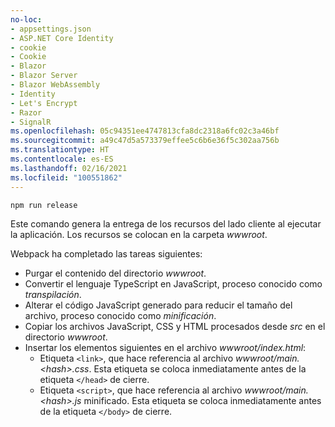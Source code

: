 ```yaml
---
no-loc:
- appsettings.json
- ASP.NET Core Identity
- cookie
- Cookie
- Blazor
- Blazor Server
- Blazor WebAssembly
- Identity
- Let's Encrypt
- Razor
- SignalR
ms.openlocfilehash: 05c94351ee4747813cfa8dc2318a6fc02c3a46bf
ms.sourcegitcommit: a49c47d5a573379effee5c6b6e36f5c302aa756b
ms.translationtype: HT
ms.contentlocale: es-ES
ms.lasthandoff: 02/16/2021
ms.locfileid: "100551862"
---
```

```console
npm run release
```

Este comando genera la entrega de los recursos del lado cliente al ejecutar la aplicación. Los recursos se colocan en la carpeta *wwwroot*.

Webpack ha completado las tareas siguientes:

* Purgar el contenido del directorio *wwwroot*.
* Convertir el lenguaje TypeScript en JavaScript, proceso conocido como *transpilación*.
* Alterar el código JavaScript generado para reducir el tamaño del archivo, proceso conocido como *minificación*.
* Copiar los archivos JavaScript, CSS y HTML procesados desde *src* en el directorio *wwwroot*.
* Insertar los elementos siguientes en el archivo *wwwroot/index.html*:
  * Etiqueta `<link>`, que hace referencia al archivo *wwwroot/main.\<hash\>.css*. Esta etiqueta se coloca inmediatamente antes de la etiqueta `</head>` de cierre.
  * Etiqueta `<script>`, que hace referencia al archivo *wwwroot/main.\<hash\>.js* minificado. Esta etiqueta se coloca inmediatamente antes de la etiqueta `</body>` de cierre.